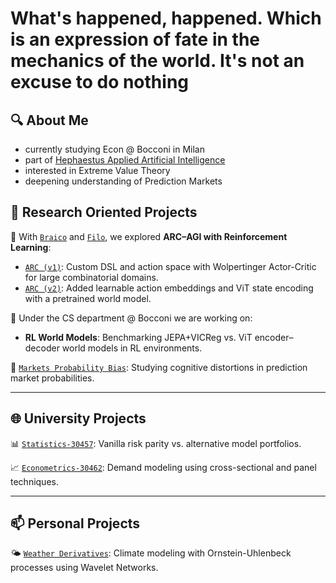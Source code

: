 # What's happened, happened. Which is an expression of fate in the mechanics of the world. It's not an excuse to do nothing

## 🔍 About Me
- currently studying Econ @ Bocconi in Milan
- part of [Hephaestus Applied Artificial Intelligence](https://github.com/Hephaestus-AI-Association)
- interested in Extreme Value Theory
- deepening understanding of Prediction Markets

## 📂 Research Oriented Projects

🧩 With [`Braico`](https://github.com/francescobraicovich) and [`Filo`](https://github.com/filobayesian), we explored **ARC–AGI with Reinforcement Learning**:
- [`ARC (v1)`](https://github.com/francescobraicovich/ARC): Custom DSL and action space with Wolpertinger Actor-Critic for large combinatorial domains.
- [`ARC (v2)`](https://github.com/francescobraicovich/ARC2): Added learnable action embeddings and ViT state encoding with a pretrained world model.

🧠 Under the CS department @ Bocconi we are working on:
- **RL World Models**: Benchmarking JEPA+VICReg vs. ViT encoder–decoder world models in RL environments.

🎲 [`Markets Probability Bias`](https://github.com/filobayesian/cognitive-poly): Studying cognitive distortions in prediction market probabilities.

---

## 🌐 University Projects

📊 [`Statistics-30457`](https://github.com/garavels/Statistics-30457): Vanilla risk parity vs. alternative model portfolios.

📈 [`Econometrics-30462`](https://github.com/filobayesian/Econometrics-30462): Demand modeling using cross-sectional and panel techniques.

---

## 📫 Personal Projects

🌤️ [`Weather Derivatives`](https://github.com/GianiRanzetti/Minerva---Weather-Derivatives): Climate modeling with Ornstein-Uhlenbeck processes using Wavelet Networks.
